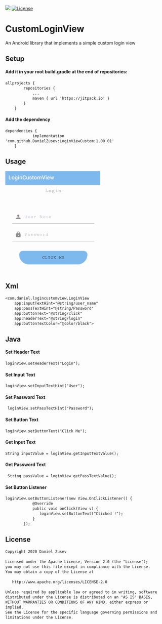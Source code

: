 [![](https://jitpack.io/v/DanielZusev/LoginViewCustom.svg)](https://jitpack.io/#DanielZusev/LoginViewCustom)
[![License](https://img.shields.io/badge/License-Apache%202.0-blue.svg)](https://opensource.org/licenses/Apache-2.0)

# CustomLoginView
An Android library that implements a simple custom login view

## Setup
#### Add it in your root build.gradle at the end of repositories:
```
allprojects {
		repositories {
			...
			maven { url 'https://jitpack.io' }
		}
	}
```
#### Add the dependency
```
dependencies {
	        implementation 'com.github.DanielZusev:LoginViewCustom:1.00.01'
	}
```
## Usage
![](LoginCustomViewGif.gif)

## Xml
```
<com.daniel.logincustomview.LoginView
	app:inputTextHint="@string/user_name"
	app:passTextHint="@string/Password"
	app:buttonText="@string/click"
	app:headerText="@string/login"
	app:buttonTextColor="@color/black">	
```

## Java

#### Set Header Text
```
loginView.setHeaderText("Login");
```
#### Set Input Text
```
loginView.setInputTextHint("User");
```
#### Set Password Text
```
 loginView.setPassTextHint("Password");
```
#### Set Button Text
```
loginView.setButtonText("Click Me");
```
#### Get Input Text
```
String inputValue = loginView.getInputTextValue();
```
#### Get Password Text
```
 String passValue = loginView.getPassTextValue();
```
#### Set Button Listener
```
loginView.setButtonListener(new View.OnClickListener() {
            @Override
            public void onClick(View v) {
               loginView.setButtonText("Clicked !");
            }
        });
```
## License

    Copyright 2020 Daniel Zusev

    Licensed under the Apache License, Version 2.0 (the "License");
    you may not use this file except in compliance with the License.
    You may obtain a copy of the License at

       http://www.apache.org/licenses/LICENSE-2.0

    Unless required by applicable law or agreed to in writing, software
    distributed under the License is distributed on an "AS IS" BASIS,
    WITHOUT WARRANTIES OR CONDITIONS OF ANY KIND, either express or implied.
    See the License for the specific language governing permissions and
    limitations under the License.


